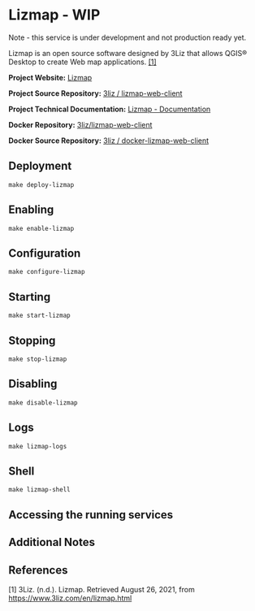 # Lizmap - WIP

<div class="admonition warning">
Note - this service is under development and not production ready yet.
</div>

Lizmap is an open source software designed by 3Liz that allows QGIS® Desktop to create Web map applications. [[1]](#1)  

**Project Website:** [Lizmap](https://www.3liz.com/opensource.html#lizmap)

**Project Source Repository:** [3liz / lizmap-web-client](https://github.com/3liz/lizmap-web-client)

**Project Technical Documentation:** [Lizmap - Documentation](https://docs.lizmap.com/current/en/)

**Docker Repository:** [3liz/lizmap-web-client](https://hub.docker.com/r/3liz/lizmap-web-client)

**Docker Source Repository:**
[3liz / docker-lizmap-web-client](https://github.com/3liz/lizmap-web-client/tree/master/docker)

## Deployment

```
make deploy-lizmap
```
 
## Enabling

```
make enable-lizmap
```
 
## Configuration

```
make configure-lizmap
```
 
 ## Starting

```
make start-lizmap
```

## Stopping

```
make stop-lizmap
```
## Disabling

```
make disable-lizmap
```
 ## Logs

```
make lizmap-logs
```

 ## Shell 

 ```
make lizmap-shell
 ```

## Accessing the running services

## Additional Notes

## References

<a id="1">[1]</a> 3Liz. (n.d.). Lizmap. Retrieved August 26, 2021, from https://www.3liz.com/en/lizmap.html
